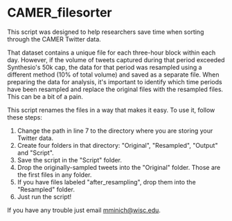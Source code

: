 # CAMER_filesorter
This script was designed to help researchers save time when sorting through the CAMER Twitter data. 

That dataset contains a unique file for each three-hour block within each day. However, if the volume of tweets captured during that period exceeded Synthesio's 50k cap, the data for that period was resampled using a different method (10% of total volume) and saved as a separate file. When preparing the data for analysis, it's important to identify which time periods have been resampled and replace the original files with the resampled files. This can be a bit of a pain. 

This script renames the files in a way that makes it easy. To use it, follow these steps:

1. Change the path in line 7 to the directory where you are storing your Twitter data. 
2. Create four folders in that directory: "Original", "Resampled", "Output" and "Script".
3. Save the script in the "Script" folder.
4. Drop the originally-sampled tweets into the "Original" folder. Those are the first files in any folder. 
5. If you have files labeled "after_resampling", drop them into the "Resampled" folder. 
6. Just run the script! 

If you have any trouble just email mminich@wisc.edu.
